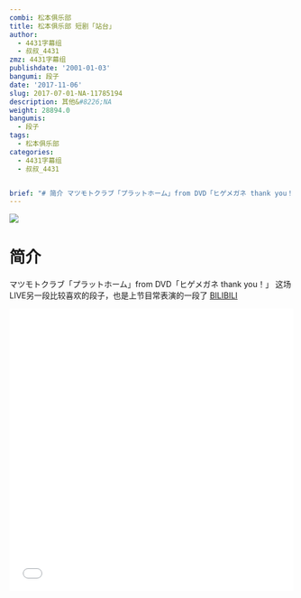 ```yaml
---
combi: 松本俱乐部
title: 松本俱乐部 短剧「站台」
author:
  - 4431字幕组
  - 叔叔_4431
zmz: 4431字幕组
publishdate: '2001-01-03'
bangumi: 段子
date: '2017-11-06'
slug: 2017-07-01-NA-11785194
description: 其他&#8226;NA
weight: 28894.0
bangumis:
  - 段子
tags:
  - 松本俱乐部
categories:
  - 4431字幕组
  - 叔叔_4431


brief: "# 简介 マツモトクラブ「プラットホーム」from DVD「ヒゲメガネ thank you！」 这场LIVE另一段比较喜欢的段子，也是上节目常表演的一段了"
---
```

![](https://i.imgur.com/AIj7bmf.png)
# 简介  
マツモトクラブ「プラットホーム」from DVD「ヒゲメガネ thank you！」
这场LIVE另一段比较喜欢的段子，也是上节目常表演的一段了
  [BILIBILI](https://www.bilibili.com/video/av11785194/)

  <iframe src="//www.bilibili.com/blackboard/player.html?aid=11785194" width="100%" height="500" frameborder="0" allowfullscreen="allowfullscreen"></iframe>
